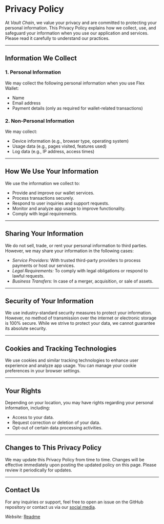 # Privacy Policy

At *Vault Chain*, we value your privacy and are committed to protecting your personal information. This Privacy Policy explains how we collect, use, and safeguard your information when you use our application and services. Please read it carefully to understand our practices.

---

## Information We Collect

### 1. Personal Information
We may collect the following personal information when you use Flex Wallet:
- Name
- Email address
- Payment details (only as required for wallet-related transactions)

### 2. Non-Personal Information
We may collect:
- Device information (e.g., browser type, operating system)
- Usage data (e.g., pages visited, features used)
- Log data (e.g., IP address, access times)

---

## How We Use Your Information

We use the information we collect to:
- Provide and improve our wallet services.
- Process transactions securely.
- Respond to user inquiries and support requests.
- Monitor and analyze app usage to improve functionality.
- Comply with legal requirements.

---

## Sharing Your Information

We do not sell, trade, or rent your personal information to third parties. However, we may share your information in the following cases:
- *Service Providers:* With trusted third-party providers to process payments or host our services.
- *Legal Requirements:* To comply with legal obligations or respond to lawful requests.
- *Business Transfers:* In case of a merger, acquisition, or sale of assets.

---

## Security of Your Information

We use industry-standard security measures to protect your information. However, no method of transmission over the internet or electronic storage is 100% secure. While we strive to protect your data, we cannot guarantee its absolute security.

---

## Cookies and Tracking Technologies

We use cookies and similar tracking technologies to enhance user experience and analyze app usage. You can manage your cookie preferences in your browser settings.

---

## Your Rights

Depending on your location, you may have rights regarding your personal information, including:
- Access to your data.
- Request correction or deletion of your data.
- Opt-out of certain data processing activities.


---

## Changes to This Privacy Policy

We may update this Privacy Policy from time to time. Changes will be effective immediately upon posting the updated policy on this page. Please review it periodically for updates.

---

## Contact Us

For any inquiries or support, feel free to open an issue on the GitHub repository or contact us via our [social media](https://x.com/DhruvJ245).
 
*Website:* [Readme](https://praveen836845.github.io/Flex_wallet/)